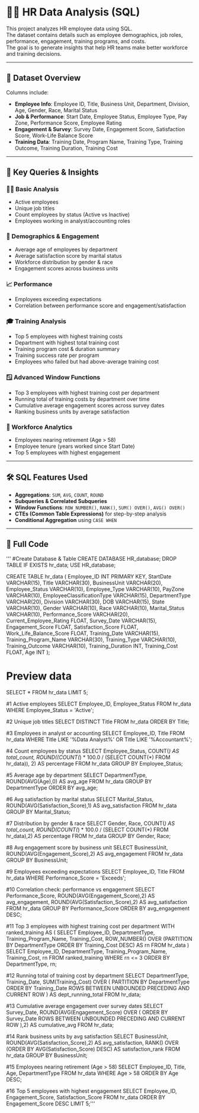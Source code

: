 # 🧑‍💼 HR Data Analysis (SQL)

This project analyzes HR employee data using SQL.  
The dataset contains details such as employee demographics, job roles, performance, engagement, training programs, and costs.  
The goal is to generate insights that help HR teams make better workforce and training decisions.

---

## 📂 Dataset Overview
Columns include:
- **Employee Info**: Employee ID, Title, Business Unit, Department, Division, Age, Gender, Race, Marital Status  
- **Job & Performance**: Start Date, Employee Status, Employee Type, Pay Zone, Performance Score, Employee Rating  
- **Engagement & Survey**: Survey Date, Engagement Score, Satisfaction Score, Work-Life Balance Score  
- **Training Data**: Training Date, Program Name, Training Type, Training Outcome, Training Duration, Training Cost  

---

## 🔑 Key Queries & Insights

### 👨‍💻 Basic Analysis
- Active employees  
- Unique job titles  
- Count employees by status (Active vs Inactive)  
- Employees working in analyst/accounting roles  

### 👥 Demographics & Engagement
- Average age of employees by department  
- Average satisfaction score by marital status  
- Workforce distribution by gender & race  
- Engagement scores across business units  

### 📈 Performance
- Employees exceeding expectations  
- Correlation between performance score and engagement/satisfaction  

### 🎓 Training Analysis
- Top 5 employees with highest training costs  
- Department with highest total training cost  
- Training program cost & duration summary  
- Training success rate per program  
- Employees who failed but had above-average training cost  

### 🪟 Advanced Window Functions
- Top 3 employees with highest training cost per department  
- Running total of training costs by department over time  
- Cumulative average engagement scores across survey dates  
- Ranking business units by average satisfaction  

### 👵 Workforce Analytics
- Employees nearing retirement (Age > 58)  
- Employee tenure (years worked since Start Date)  
- Top 5 employees with highest engagement  

---

## 🛠️ SQL Features Used
- **Aggregations**: `SUM`, `AVG`, `COUNT`, `ROUND`  
- **Subqueries & Correlated Subqueries**  
- **Window Functions**: `ROW_NUMBER()`, `RANK()`, `SUM() OVER()`, `AVG() OVER()`  
- **CTEs (Common Table Expressions)** for step-by-step analysis  
- **Conditional Aggregation** using `CASE WHEN`  

---

## 📌 Full Code
'''
#Create Database & Table
CREATE DATABASE HR_database;
DROP TABLE IF EXISTS hr_data;
USE HR_database;

CREATE TABLE hr_data (
    Employee_ID INT PRIMARY KEY,
    StartDate VARCHAR(15),
    Title VARCHAR(30),
    BusinessUnit VARCHAR(20),
    Employee_Status VARCHAR(10),
    Employee_Type VARCHAR(10),
    PayZone VARCHAR(10),
    EmployeeClassificationType VARCHAR(15),
    DepartmentType VARCHAR(20),
    Division VARCHAR(30),
    DOB VARCHAR(15),
    State VARCHAR(10),
    Gender VARCHAR(10),
    Race VARCHAR(10),
    Marital_Status VARCHAR(10),
    Performance_Score VARCHAR(20),
    Current_Employee_Rating FLOAT,
    Survey_Date VARCHAR(15),
    Engagement_Score FLOAT,
    Satisfaction_Score FLOAT,
    Work_Life_Balance_Score FLOAT,
    Training_Date VARCHAR(15),
    Training_Program_Name VARCHAR(30),
    Training_Type VARCHAR(10),
    Training_Outcome VARCHAR(10),
    Training_Duration INT,
    Training_Cost FLOAT,
    Age INT
);

# Preview data
SELECT * FROM hr_data LIMIT 5;

#1 Active employees
SELECT Employee_ID, Employee_Status 
FROM hr_data 
WHERE Employee_Status = 'Active';

#2 Unique job titles
SELECT DISTINCT Title 
FROM hr_data 
ORDER BY Title;

#3 Employees in analyst or accounting
SELECT Employee_ID, Title 
FROM hr_data 
WHERE Title LIKE '%Data Analyst%' OR Title LIKE '%Accountant%';

#4 Count employees by status
SELECT Employee_Status, COUNT(*) AS total_count,
       ROUND((COUNT(*) * 100.0 / (SELECT COUNT(*) FROM hr_data)), 2) AS percentage
FROM hr_data 
GROUP BY Employee_Status;

#5 Average age by department
SELECT DepartmentType, ROUND(AVG(Age),0) AS avg_age
FROM hr_data 
GROUP BY DepartmentType 
ORDER BY avg_age;

#6 Avg satisfaction by marital status
SELECT Marital_Status, ROUND(AVG(Satisfaction_Score),1) AS avg_satisfaction
FROM hr_data 
GROUP BY Marital_Status;

#7 Distribution by gender & race
SELECT Gender, Race, COUNT(*) AS total_count,
       ROUND(COUNT(*) * 100.0 / (SELECT COUNT(*) FROM hr_data),2) AS percentage
FROM hr_data 
GROUP BY Gender, Race;

#8 Avg engagement score by business unit
SELECT BusinessUnit, ROUND(AVG(Engagement_Score),2) AS avg_engagement
FROM hr_data 
GROUP BY BusinessUnit;

#9 Employees exceeding expectations
SELECT Employee_ID, Title 
FROM hr_data 
WHERE Performance_Score = 'Exceeds';

#10 Correlation check: performance vs engagement
SELECT Performance_Score,
       ROUND(AVG(Engagement_Score),2) AS avg_engagement,
       ROUND(AVG(Satisfaction_Score),2) AS avg_satisfaction
FROM hr_data
GROUP BY Performance_Score
ORDER BY avg_engagement DESC;

#11 Top 3 employees with highest training cost per department
WITH ranked_training AS (
    SELECT Employee_ID, DepartmentType, Training_Program_Name, Training_Cost,
           ROW_NUMBER() OVER (PARTITION BY DepartmentType ORDER BY Training_Cost DESC) AS rn
    FROM hr_data
)
SELECT Employee_ID, DepartmentType, Training_Program_Name, Training_Cost, rn
FROM ranked_training
WHERE rn <= 3
ORDER BY DepartmentType, rn;

#12 Running total of training cost by department
SELECT DepartmentType, Training_Date,
       SUM(Training_Cost) OVER (
           PARTITION BY DepartmentType
           ORDER BY Training_Date
           ROWS BETWEEN UNBOUNDED PRECEDING AND CURRENT ROW
       ) AS dept_running_total
FROM hr_data;

#13 Cumulative average engagement over survey dates
SELECT Survey_Date,
       ROUND(AVG(Engagement_Score) OVER (
           ORDER BY Survey_Date ROWS BETWEEN UNBOUNDED PRECEDING AND CURRENT ROW
       ),2) AS cumulative_avg
FROM hr_data;

#14 Rank business units by avg satisfaction
SELECT BusinessUnit,
       ROUND(AVG(Satisfaction_Score),2) AS avg_satisfaction,
       RANK() OVER (ORDER BY AVG(Satisfaction_Score) DESC) AS satisfaction_rank
FROM hr_data
GROUP BY BusinessUnit;

#15 Employees nearing retirement (Age > 58)
SELECT Employee_ID, Title, Age, DepartmentType
FROM hr_data
WHERE Age > 58
ORDER BY Age DESC;

#16 Top 5 employees with highest engagement
SELECT Employee_ID, Engagement_Score, Satisfaction_Score
FROM hr_data
ORDER BY Engagement_Score DESC
LIMIT 5;'''
